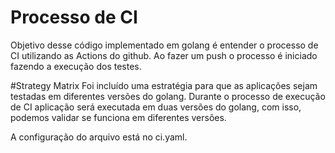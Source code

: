 # Processo de CI

Objetivo desse código implementado em golang é entender o processo de CI utilizando as Actions do github. Ao fazer um push o processo é iniciado fazendo a execução
dos testes.

#Strategy Matrix
Foi incluído uma estratégia para que as aplicações sejam testadas em diferentes versões do golang. Durante o processo de execução de CI aplicação será executada em duas versões do golang, com isso, podemos validar se funciona em diferentes versões.

A configuração do arquivo está no ci.yaml.
